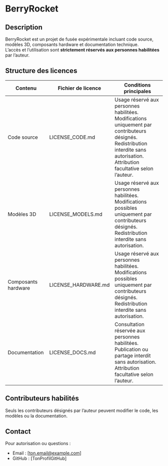 # BerryRocket

## Description
BerryRocket est un projet de fusée expérimentale incluant code source, modèles 3D, composants hardware et documentation technique.  
L’accès et l’utilisation sont **strictement réservés aux personnes habilitées** par l’auteur.

## Structure des licences
| Contenu | Fichier de licence | Conditions principales |
|---------|-----------------|-----------------------|
| Code source | LICENSE_CODE.md | Usage réservé aux personnes habilitées. Modifications uniquement par contributeurs désignés. Redistribution interdite sans autorisation. Attribution facultative selon l’auteur. |
| Modèles 3D | LICENSE_MODELS.md | Usage réservé aux personnes habilitées. Modifications possibles uniquement par contributeurs désignés. Redistribution interdite sans autorisation. |
| Composants hardware | LICENSE_HARDWARE.md | Usage réservé aux personnes habilitées. Modifications possibles uniquement par contributeurs désignés. Redistribution interdite sans autorisation. |
| Documentation | LICENSE_DOCS.md | Consultation réservée aux personnes habilitées. Publication ou partage interdit sans autorisation. Attribution facultative selon l’auteur. |

## Contributeurs habilités
Seuls les contributeurs désignés par l’auteur peuvent modifier le code, les modèles ou la documentation.

## Contact
Pour autorisation ou questions :  
- Email : [ton.email@example.com]  
- GitHub : [TonProfilGitHub]